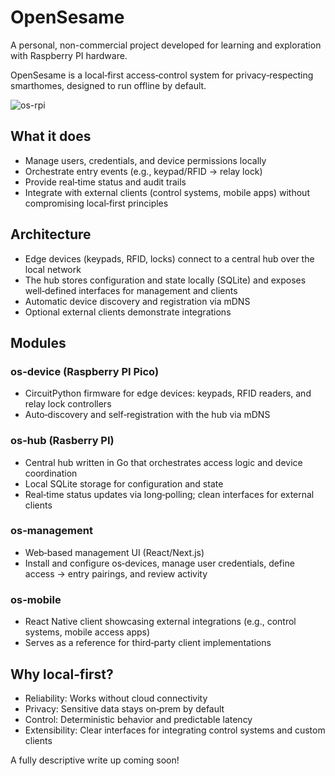 # OpenSesame

A personal, non-commercial project developed for learning and exploration with Raspberry PI hardware.

OpenSesame is a local‑first access‑control system for privacy‑respecting smarthomes, designed to run offline by default.

![os-rpi](https://github.com/user-attachments/assets/fb00dade-5de0-4e60-9489-595643aaf6df)

## What it does
- Manage users, credentials, and device permissions locally
- Orchestrate entry events (e.g., keypad/RFID → relay lock)
- Provide real‑time status and audit trails
- Integrate with external clients (control systems, mobile apps) without compromising local‑first principles

## Architecture
- Edge devices (keypads, RFID, locks) connect to a central hub over the local network
- The hub stores configuration and state locally (SQLite) and exposes well‑defined interfaces for management and clients
- Automatic device discovery and registration via mDNS
- Optional external clients demonstrate integrations

## Modules

### os-device (Raspberry PI Pico)
- CircuitPython firmware for edge devices: keypads, RFID readers, and relay lock controllers
- Auto‑discovery and self‑registration with the hub via mDNS

### os-hub (Rasberry PI)
- Central hub written in Go that orchestrates access logic and device coordination
- Local SQLite storage for configuration and state
- Real‑time status updates via long‑polling; clean interfaces for external clients

### os-management
- Web‑based management UI (React/Next.js)
- Install and configure os‑devices, manage user credentials, define access → entry pairings, and review activity

### os-mobile
- React Native client showcasing external integrations (e.g., control systems, mobile access apps)
- Serves as a reference for third‑party client implementations

## Why local‑first?
- Reliability: Works without cloud connectivity
- Privacy: Sensitive data stays on‑prem by default
- Control: Deterministic behavior and predictable latency
- Extensibility: Clear interfaces for integrating control systems and custom clients

A fully descriptive write up coming soon!
